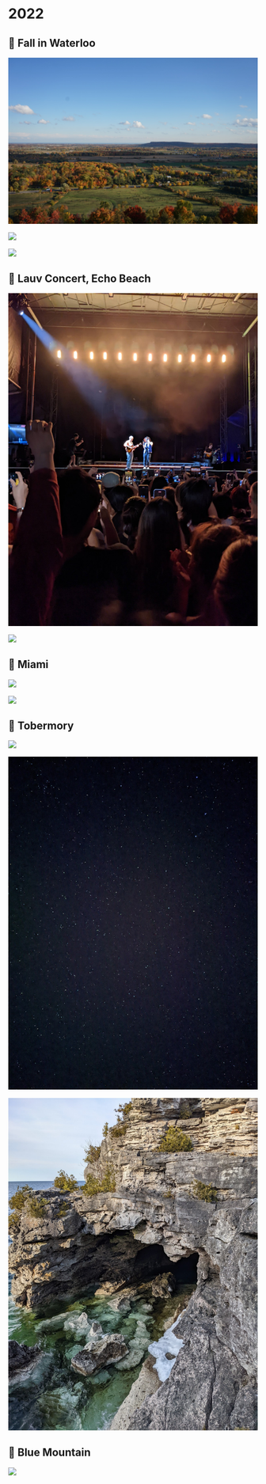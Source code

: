 # 2022

## 📌 Fall in Waterloo

![](image-11.png)

![](image-3.png)

![](image-12.png)

## 📌 Lauv Concert, Echo Beach

![](image-4.png)

![](image-13.png)

## 📌 Miami

![](image-5.png)

![](image-6.png)

## 📌 Tobermory

![](image-10.png)

![](image-9.png)

![](image-7.png)

## 📌 Blue Mountain

![](image-8.png)
